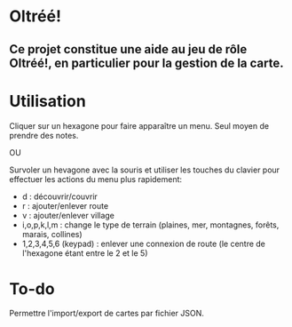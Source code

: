 # Oltréé!
## Ce projet constitue une aide au jeu de rôle Oltréé!, en particulier pour la gestion de la carte.

# Utilisation
Cliquer sur un hexagone pour faire apparaître un menu. Seul moyen de prendre des notes.

OU

Survoler un hevagone avec la souris et utiliser les touches du clavier pour effectuer les actions du menu plus rapidement:
- d : découvrir/couvrir
- r : ajouter/enlever route
- v : ajouter/enlever village
- i,o,p,k,l,m : change le type de terrain (plaines, mer, montagnes, forêts, marais, collines)
- 1,2,3,4,5,6 (keypad) : enlever une connexion de route (le centre de l'hexagone étant entre le 2 et le 5)

# To-do
Permettre l'import/export de cartes par fichier JSON.
